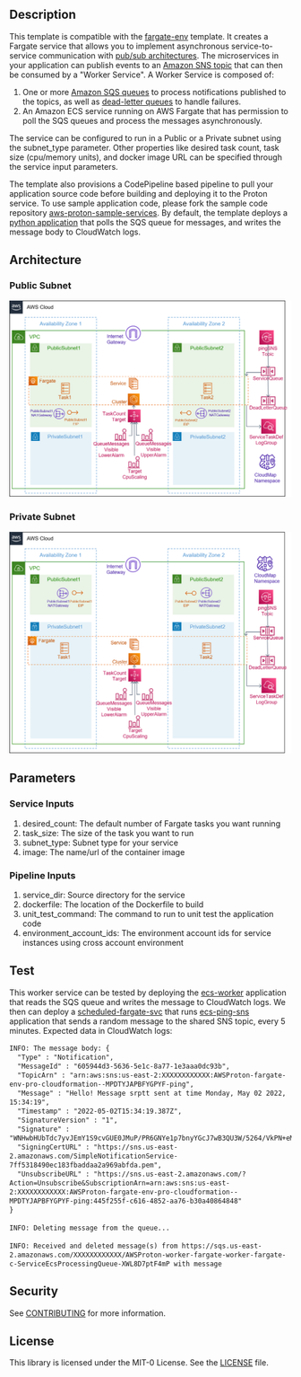 ## Description

This template is compatible with the [fargate-env](../../environment-templates/fargate-env) template. It creates a Fargate service that allows you to implement asynchronous service-to-service communication with [pub/sub architectures](https://aws.amazon.com/pub-sub-messaging/). The microservices in your application can publish events to an [Amazon SNS topic](https://docs.aws.amazon.com/sns/latest/dg/welcome.html) that can then be consumed by a "Worker Service". A Worker Service is composed of: 

1. One or more [Amazon SQS queues](https://docs.aws.amazon.com/AWSSimpleQueueService/latest/SQSDeveloperGuide/welcome.html) to process notifications published to the topics, as well as [dead-letter queues](https://docs.aws.amazon.com/AWSSimpleQueueService/latest/SQSDeveloperGuide/sqs-dead-letter-queues.html) to handle failures.
2. An Amazon ECS service running on AWS Fargate that has permission to poll the SQS queues and process the messages asynchronously.

The service can be configured to run in a Public or a Private subnet using the subnet_type parameter. Other properties like desired task count, task size (cpu/memory units), and docker image URL can be specified through the service input parameters. 

The template also provisions a CodePipeline based pipeline to pull your application source code before building and deploying it to the Proton service. To use sample application code, please fork the sample code repository [aws-proton-sample-services](https://github.com/aws-samples/aws-proton-sample-services). By default, the template deploys a [python application](https://github.com/aws-samples/aws-proton-sample-services/tree/main/ecs-worker) that polls the SQS queue for messages, and writes  the message body to CloudWatch logs.   

## Architecture

### Public Subnet
![worker-fargate-public-srv](../../images/worker-fargate-public-srv.png)

### Private Subnet
![worker-fargate-private-srv](../../images/worker-fargate-private-srv.png)

## Parameters

### Service Inputs

1. desired_count: The default number of Fargate tasks you want running
2. task_size: The size of the task you want to run
3. subnet_type: Subnet type for your service
4. image: The name/url of the container image

### Pipeline Inputs

1. service_dir: Source directory for the service
2. dockerfile: The location of the Dockerfile to build
3. unit_test_command: The command to run to unit test the application code
4. environment_account_ids: The environment account ids for service instances using cross account environment

## Test
This worker service can be tested by deploying the [ecs-worker](https://github.com/aws-samples/aws-proton-sample-services/tree/main/ecs-worker) application that reads the SQS queue and writes the message to CloudWatch logs. We then can deploy a [scheduled-fargate-svc](../scheduled-fargate-svc/) that runs [ecs-ping-sns](https://github.com/aws-samples/aws-proton-sample-services/tree/main/ecs-ping-sns) application that sends a random message to the shared SNS topic, every 5 minutes. Expected data in CloudWatch logs:
```
INFO: The message body: {
  "Type" : "Notification",
  "MessageId" : "605944d3-5636-5e1c-8a77-1e3aaa0dc93b",
  "TopicArn" : "arn:aws:sns:us-east-2:XXXXXXXXXXXX:AWSProton-fargate-env-pro-cloudformation--MPDTYJAPBFYGPYF-ping",
  "Message" : "Hello! Message srptt sent at time Monday, May 02 2022, 15:34:19",
  "Timestamp" : "2022-05-02T15:34:19.387Z",
  "SignatureVersion" : "1",
  "Signature" : "WNHwbHUbTdc7yvJEmY1S9cvGUE0JMuP/PR6GNYe1p7bnyYGcJ7wB3QU3W/5264/VkPN+eMm+FOkW/PZAQr36Tww8TwPMr21xoSZyXfYoyvyk1FecS2i3IMmgRrYBQAi9BbBIhZO+2zBD35640rKAPakvPbNjhV+SNfeF3cPBezlSAgREUd+TovsmI+78h8AIa+dmUaZHFKCFCFmhOo+ovLZGQoLw+H4ow/YofFyzZCr/jNx4iHiI7K15YQ6TPky0S+4xpxMhjJD6vQ2XR75cnZpjKgQ6ip+uTXC4eKYE6mRHW/JBeriwKMv6TaQ3UatiJheyFJ28WRQxAZWeOW1k4g==",
  "SigningCertURL" : "https://sns.us-east-2.amazonaws.com/SimpleNotificationService-7ff5318490ec183fbaddaa2a969abfda.pem",
  "UnsubscribeURL" : "https://sns.us-east-2.amazonaws.com/?Action=Unsubscribe&SubscriptionArn=arn:aws:sns:us-east-2:XXXXXXXXXXXX:AWSProton-fargate-env-pro-cloudformation--MPDTYJAPBFYGPYF-ping:445f255f-c616-4852-aa76-b30a40864848"
}

INFO: Deleting message from the queue...

INFO: Received and deleted message(s) from https://sqs.us-east-2.amazonaws.com/XXXXXXXXXXXX/AWSProton-worker-fargate-worker-fargate-c-ServiceEcsProcessingQueue-XWL8D7ptF4mP with message
```

## Security

See [CONTRIBUTING](../../CONTRIBUTING.md#security-issue-notifications) for more information.

## License

This library is licensed under the MIT-0 License. See the [LICENSE](../../LICENSE) file.




